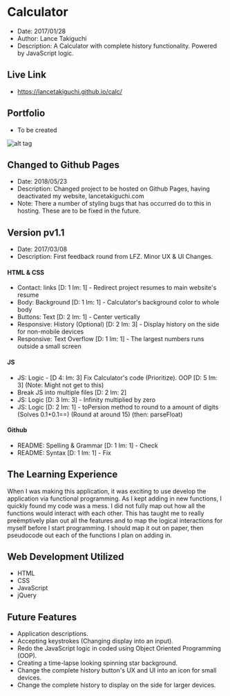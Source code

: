 # Calculator
* Date: 2017/01/28
* Author: Lance Takiguchi
* Description: A Calculator with complete history functionality. Powered by JavaScript logic. 
## Live Link
* https://lancetakiguchi.github.io/calc/
## Portfolio
* To be created

![alt tag](http://lancetakiguchi.com/assets/images/apps/calc_app.png?raw=true "Calculator pv1.0 | Lance Takiguchi App")

## Changed to Github Pages
* Date: 2018/05/23
* Description: Changed project to be hosted on Github Pages, having deactivated my website, lancetakiguchi.com
* Note: There a number of styling bugs that has occurred do to this in hosting. These are to be fixed in the future.

## Version pv1.1
* Date: 2017/03/08
* Description: First feedback round from LFZ. Minor UX & UI Changes.

#### HTML & CSS
* Contact: links [D: 1 Im: 1] - Redirect project resumes to main website's resume
* Body: Background [D: 1 Im: 1] - Calculator's background color to whole body
* Buttons: Text [D: 2 Im: 1] - Center vertically
* Responsive: History (Optional) [D: 2 Im: 3] - Display history on the side for non-mobile devices
* Responsive: Text Overflow [D: 1 Im: 1] - The largest numbers runs outside a small screen

#### JS
* JS: Logic - [D 4: Im: 3] Fix Calculator's code (Prioritize). OOP [D: 5 Im: 3] (Note: Might not get to this)
* Break JS into multiple files [D: 2 Im: 2]
* JS: Logic [D: 3 Im: 3] - Infinity multiplied by zero
* JS: Logic [D: 2 Im: 1] - toPersion method to round to a amount of digits (Solves 0.1+0.1==) (Round at around 15) (then: parseFloat)

#### Github
* README: Spelling & Grammar [D: 1 Im: 1] - Check
* README: Syntax [D: 1 Im: 1] - Fix

## The Learning Experience
When I was making this application, it was exciting to use
develop the application via functional programming. As I kept
adding in new functions, I quickly found my code was a mess.
I did not fully map out how all the functions would interact
with each other. This has taught me to really preëmptively
plan out all the features and to map the logical interactions
for myself before I start programming. I should map it out on
paper, then pseudocode out each of the functions I plan on 
adding in.

## Web Development Utilized 
* HTML
* CSS
* JavaScript
* jQuery

## Future Features
* Application descriptions.
* Accepting keystrokes (Changing display into an input).
* Redo the JavaScript logic in coded using Object Oriented Programming (OOP).
* Creating a time-lapse looking spinning star background.
* Change the complete history button's UX and UI into an icon for small devices.
* Change the complete history to display on the side for larger devices.